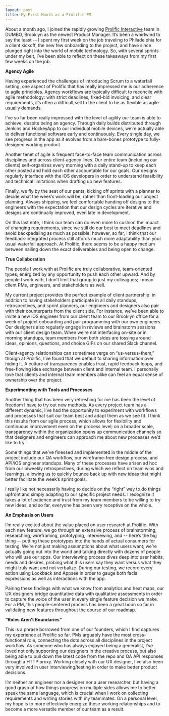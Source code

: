 ```yaml
---
layout: post
title: My First Month as a Prolific PM
---
```


About a month ago, I joined the rapidly growing <a href="http://prolificinteractive.com" target="_blank">Prolific Interactive</a> team in DUMBO, Brooklyn as the newest Product Manager. It’s been a whirlwind to say the least -- I spent my first week on the job traveling to Philadelphia for a client kickoff, the new few onboarding to the project, and have since plunged right into the world of mobile technology. So, with several sprints under my belt, I’ve been able to reflect on these takeaways from my first few weeks on the job. 

**Agency Agile** 

Having experienced the challenges of introducing Scrum to a waterfall setting, one aspect of Prolific that has really impressed me is our adherence to agile principles. Agency workflows are typically difficult to reconcile with agile methodology: with strict deadlines, fixed-bid invoicing, and clear requirements, it’s often a difficult sell to the client to be as flexible as agile usually demands. 

I’ve so far been really impressed with the level of agility our team is able to achieve, despite being an agency. Through daily builds distributed through Jenkins and HockeyApp to our individual mobile devices, we’re actually able to deliver functional software early and continuously. Every single day, we see progress in the app as it evolves from a bare-bones prototype to fully-designed working product.  

Another tenet of agile is frequent face-to-face team communication across disciplines and across client-agency lines. Our entire team (including our clients) self-organizes every morning with a daily stand-up to keep each other posted and hold each other accountable for our goals. Our designs regularly interface with the iOS developers in order to understand feasibility and technical limitations when drafting up new features. 

Finally, we fly by the seat of our pants, kicking off sprints with a planner to decide what the week’s work will be, rather than front-loading our project planning. Always shipping, we feel comfortable handing off designs to the engineers with the expectation that our design cycles are iterative and designs are continually improved, even late in development. 

On this last note, I think our team can do even more to cushion the impact of changing requirements, since we still do our best to meet deadlines and avoid backpedaling as much as possible; however, so far, I think that our feedback-integrated process still affords much more adaptability than your usual waterfall approach. At Prolific, there seems to be a happy medium between nailing down the exact deliverables and being open to change.  

**True Collaboration** 

The people I work with at Prolific are truly collaborative, team-oriented types, energized by any opportunity to push each other upward. And by people I work with, I don’t limit that group to just my colleagues; I mean client PMs, engineers, and stakeholders as well. 

My current project provides the perfect example of client partnership: in addition to having stakeholders participate in all daily standups, retrospectives, and sprint planners, our engineers and designers also pair with their counterparts from the client side. For instance, we’ve been able to invite a new iOS engineer from our client team to our Brooklyn office for a week of project onboarding and pair programming with our own engineers. Our designers also regularly engage in reviews and brainstorm sessions with our client design team. When we’re not interfacing on-site or in morning standups, team members from both sides are tossing around ideas, opinions, questions, and choice GIFs on our shared Slack channel. 

Client-agency relationships can sometimes verge on “us-versus-them,” though at Prolific, I’ve found that we default to sharing information over hiding it. A culture of transparency enables trust, rapid feedback loops, and free-flowing idea exchange between client and internal team. I personally love that clients and internal team members alike can feel an equal sense of ownership over the project. 

**Experimenting with Tools and Processes** 

Another thing that has been very refreshing for me has been the level of freedom I have to try out new methods. As every project team has a different dynamic, I’ve had the opportunity to experiment with workflows and processes that suit our team best and adapt them as we see fit. I think this results from our agile process, which allows for flexibility and continuous improvement even on the process level; on a broader scale, transparency within the organization opens up communication channels so that designers and engineers can approach me about new processes we’d like to try. 

Some things that we’ve finessed and implemented in the middle of the project include our QA workflow, our wireframe-free design process, and API/iOS engineer standups. Many of these processes have arisen ad hoc from our biweekly retrospectives, during which we reflect on team wins and learnings, allowing us to quickly bounce back up with new ideas that might better facilitate the week’s sprint goals. 

I really like not necessarily having to decide on the “right” way to do things upfront and simply adapting to our specific project needs. I recognize it takes a lot of patience and trust from my team members to be willing to try new ideas, and so far, everyone has been very receptive on the whole. 

**An Emphasis on Users**

I’m really excited about the value placed on user research at Prolific. With each new feature, we go through an extensive process of brainstorming, researching, wireframing, prototyping, interviewing, and -- here’s the big thing -- putting these prototypes into the hands of actual consumers for testing. We’re not just making assumptions about what users want; we’re actually going out into the world and talking directly with dozens of people who will use our apps. Our interviewing process dives deep into user habits, needs and desires, probing what it is users say they want versus what they might truly want and not verbalize. During our testing, we record every action using Lookback and Appsee in order to gauge both facial expressions as well as interactions with the app. 

Pairing these findings with what we know from analytics and heat maps, our UX designers bridge quantitative data with qualitative assessments in order to capture the voice of the user in every single feature decision we make. For a PM, this people-centered process has been a great boon so far in validating new features throughout the course of our roadmap. 

**“Roles Aren’t Boundaries”** 

This is a phrase borrowed from one of our founders, which I find captures my experience at Prolific so far. PMs arguably have the most cross-functional role, connecting the dots across all disciplines in the project workflow. As someone who has always enjoyed being a generalist, I’ve loved not only supporting our designers in the creative process, but also being able to pull down the latest code from the repo and QA API responses through a HTTP proxy. Working closely with our UX designer, I’ve also been very involved in user interviewing/testing in order to make better product decisions. 

I’m neither an engineer nor a designer nor a user researcher, but having a good grasp of how things progress on multiple sides allows me to better speak the same language, which is crucial when I work on collecting requirements and writing stories with my teammates. On a personal level, my hope is to more effectively energize these working relationships and to become a more versatile member of our team as a result. 



